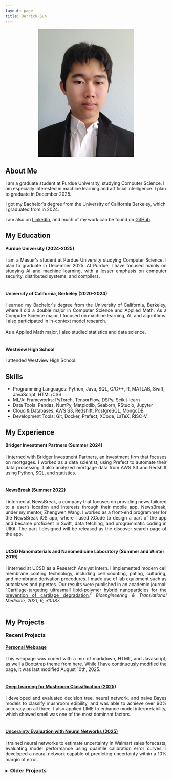 ```yaml
---
layout: page
title: Derrick Sun
---
```



<p align="center">
<img src="./images/selfInSuit.jpg" alt="image of me" style="width:300px;"/>
</p>

## About Me

I am a graduate student at Purdue University, studying Computer Science. I am especially interested in machine learning and artificial intelligence. I plan to graduate in December 2025.

I got my Bachelor's degree from the University of California Berkeley, which I graduated from in 2024.

I am also on <a href="https://www.linkedin.com/in/derrick-sun-052130228/">LinkedIn</a>, and much of my work can be found on <a href="https://github.com/DerrickhSun">GitHub</a>.

## My Education

#### Purdue University (2024-2025)
<div style="text-align: justify">
I am a Master's student at Purdue University studying Computer Science. I plan to graduate in December 2025. At Purdue, I have focused mainly on studying AI and machine learning, with a lesser emphasis on computer security, distributed systems, and compilers.</div><br>

#### University of California, Berkeley (2020-2024)
<div style="text-align: justify">
I earned my Bachelor's degree from the University of California, Berkeley, where I did a double major in Computer Science and Applied Math. As a Computer Science major, I focused on machine learning, AI, and algorithms. I also participated in in-context model research.<br><br>As a Applied Math major, I also studied statistics and data science.
</div><br>

#### Westview High School

I attended Westview High School.

## Skills

<ul class=skilllist>
      <li>Programming Languages: Python, Java, SQL, C/C++, R, MATLAB, Swift, JavaScript, HTML/CSS</li>
      <li>ML/AI Frameworks: PyTorch, TensorFlow, DSPy, Scikit-learn</li>
      <li>Data Tools: Pandas, NumPy, Matplotlib, Seaborn, RStudio, Jupyter</li>
      <li>Cloud & Databases: AWS S3, Redshift, PostgreSQL, MongoDB</li>
      <li>Development Tools: Git, Docker, Prefect, XCode, LaTeX, RISC-V</li>
    </ul>
  
<section class="experience">
<h2> My Experience </h2>
</section>

#### Bridger Investment Partners (Summer 2024)
<div style="text-align: justify">
I interned with Bridger Investment Partners, an investment firm that focuses on mortgages. I worked as a data scientist, using Prefect to automate their data processing. I also analyzed mortgage data from AWS S3 and Redshift using Python, SQL, and statistics.</div><br>

#### NewsBreak (Summer 2022)
<div style="text-align: justify">
I interned at NewsBreak, a company that focuses on providing news tailored to a user’s 
location and interests through their mobile app, NewsBreak, under my mentor, Zhengwen Wang. I worked as a front-end programmer for the NewsBreak iOS app, where I used XCode to design a part of the app and became proficient in Swift, data fetching, and programmatic coding in UIKit. The part I designed will be released as the discover-search page of the app.</div><br>


#### UCSD Nanomaterials and Nanomedicine Laboratory (Summer and Winter 2019)
<div style="text-align: justify">
I interned at UCSD as a Research Analyst Intern. I implemented modern cell membrane coating technology, including cell counting, pating, culturing, and membrane derivation procedures. I made use of lab equipment such as autoclaves and pipettes. Our results were published in an academic journal: "<a href="https://doi.org/10.1002/btm2.10187">Cartilage-targeting ultrasmall lipid-polymer hybrid nanoparticles for the prevention of cartilage degradation</a>," <i>Bioengineering & Translational Medicine, 2021; 6; e10187.</i></div><br>



## My Projects

### Recent Projects

#### [Personal Webpage](https://derrickhsun.github.io/)

<div style="text-align: justify">
This webpage was coded with a mix of markdown, HTML, and Javascript, as well a Bootstrap theme from <a href="https://github.com/nicolas-van/bootstrap-4-github-pages">here</a>. While I have continuously modified the page, it was last modified August 10th, 2025.
</div><br>

#### [Deep Learning for Mushroom Classification (2025)](https://github.com/DerrickhSun/CS573MushroomProject)

<div style="text-align: justify">
I developed and evaluated decision tree, neural network, and naive Bayes models to classify mushroom edibility, and was able to achieve over 90% accuracy on all three. I also applied LIME to enhance model interpretability, which showed smell was one of the most dominant factors.</div><br>

#### [Uncerainty Evaluation with Neural Networks (2025)](https://github.com/DerrickhSun/CS578-Uncertainty-Project)

<div style="text-align: justify">
I trained neural networks to estimate uncertainty in Walmart sales forecasts, evaluating model performance using quantile calibration error curves. I developed a neural network capable of predicting uncertainty within a 10% margin of error.</div><br>


<details>
  <style>
    h3 {
      display: inline; /* Or display: inline-block; */
    }
  </style>
  <summary><h3>Older Projects</h3>
  </summary>

  <h4><a href="https://su23-11-57a34b75dce1.herokuapp.com/">County Representatives Website (2023)</a></h4>
  <div style="text-align: justify">
    I wrote the code for an app that allows for the viewing of representatives of counties in the United States. Counties can be looked up by either name or by clicking on a map of the United States. News articles relevant to certain representatives can also be added. The code is written in a mix of Ruby, JavaScript, HTML, and CSS. Testing was done with Cucumber and Rubocop. I had two collaborators when writing this code.
  </div><br>

  <h4><a href="https://github.com/DerrickhSun/ProjectArk">Project Ark (2018)</a></h4>

  A simple video game I made using inspiration from various other games. I started this game as a tool to practice my Java skills. The game is run from the driver file in src.
</details>